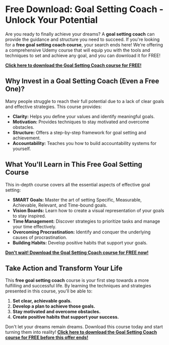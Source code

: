 # Free Download: Goal Setting Coach - Unlock Your Potential

Are you ready to finally achieve your dreams? A **goal setting coach** can provide the guidance and structure you need to succeed. If you're looking for a **free goal setting coach course**, your search ends here! We're offering a comprehensive Udemy course that will equip you with the tools and techniques to set and achieve any goal, and you can download it for FREE!

[**Click here to download the Goal Setting Coach course for FREE!**](https://udemywork.com/goal-setting-coach)

## Why Invest in a Goal Setting Coach (Even a Free One)?

Many people struggle to reach their full potential due to a lack of clear goals and effective strategies. This course provides:

*   **Clarity:** Helps you define your values and identify meaningful goals.
*   **Motivation:** Provides techniques to stay motivated and overcome obstacles.
*   **Structure:** Offers a step-by-step framework for goal setting and achievement.
*   **Accountability:** Teaches you how to build accountability systems for yourself.

## What You'll Learn in This Free Goal Setting Course

This in-depth course covers all the essential aspects of effective goal setting:

*   **SMART Goals:** Master the art of setting Specific, Measurable, Achievable, Relevant, and Time-bound goals.
*   **Vision Boards:** Learn how to create a visual representation of your goals to stay inspired.
*   **Time Management:** Discover strategies to prioritize tasks and manage your time effectively.
*   **Overcoming Procrastination:** Identify and conquer the underlying causes of procrastination.
*   **Building Habits:** Develop positive habits that support your goals.

[**Don't wait! Download the Goal Setting Coach course for FREE now!**](https://udemywork.com/goal-setting-coach)

## Take Action and Transform Your Life

This **free goal setting coach** course is your first step towards a more fulfilling and successful life. By learning the techniques and strategies presented in this course, you'll be able to:

1.  **Set clear, achievable goals.**
2.  **Develop a plan to achieve those goals.**
3.  **Stay motivated and overcome obstacles.**
4.  **Create positive habits that support your success.**

Don't let your dreams remain dreams. Download this course today and start turning them into reality! **[Click here to download the Goal Setting Coach course for FREE before this offer ends!](https://udemywork.com/goal-setting-coach)**
